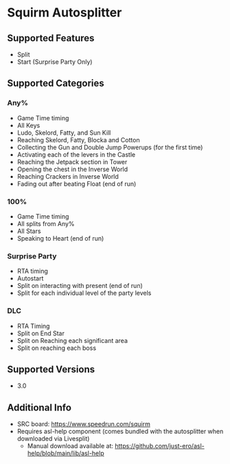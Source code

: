 # Squirm Autosplitter
## Supported Features
- Split
- Start (Surprise Party Only)
## Supported Categories
### Any%
- Game Time timing
- All Keys
- Ludo, Skelord, Fatty, and Sun Kill
- Reaching Skelord, Fatty, Blocka and Cotton
- Collecting the Gun and Double Jump Powerups (for the first time)
- Activating each of the levers in the Castle
- Reaching the Jetpack section in Tower
- Opening the chest in the Inverse World
- Reaching Crackers in Inverse World
- Fading out after beating Float (end of run)
### 100%
- Game Time timing
- All splits from Any%
- All Stars
- Speaking to Heart (end of run)
### Surprise Party
- RTA timing
- Autostart
- Split on interacting with present (end of run)
- Split for each individual level of the party levels
### DLC
- RTA Timing
- Split on End Star
- Split on Reaching each significant area
- Split on reaching each boss

## Supported Versions
- 3.0

## Additional Info
- SRC board: https://www.speedrun.com/squirm
- Requires asl-help component (comes bundled with the autosplitter when downloaded via Livesplit)
  - Manual download available at: https://github.com/just-ero/asl-help/blob/main/lib/asl-help